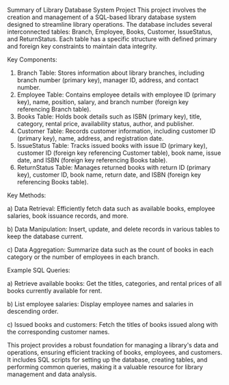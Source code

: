 Summary of Library Database System Project
This project involves the creation and management of a SQL-based library database system designed to streamline library operations. The database includes several interconnected tables: Branch, Employee, Books, Customer, IssueStatus, and ReturnStatus. Each table has a specific structure with defined primary and foreign key constraints to maintain data integrity.

Key Components:
1) Branch Table: Stores information about library branches, including branch number (primary key), manager ID, address, and contact number.
2) Employee Table: Contains employee details with employee ID (primary key), name, position, salary, and branch number (foreign key referencing Branch table).
3) Books Table: Holds book details such as ISBN (primary key), title, category, rental price, availability status, author, and publisher.
4) Customer Table: Records customer information, including customer ID (primary key), name, address, and registration date.
5) IssueStatus Table: Tracks issued books with issue ID (primary key), customer ID (foreign key referencing Customer table), book name, issue date, and ISBN (foreign key referencing Books table).
6) ReturnStatus Table: Manages returned books with return ID (primary key), customer ID, book name, return date, and ISBN (foreign key referencing Books table).

Key Methods:

a) Data Retrieval: Efficiently fetch data such as available books, employee salaries, book issuance records, and more.

b) Data Manipulation: Insert, update, and delete records in various tables to keep the database current.

c) Data Aggregation: Summarize data such as the count of books in each category or the number of employees in each branch.

Example SQL Queries:

a) Retrieve available books: Get the titles, categories, and rental prices of all books currently available for rent.

b) List employee salaries: Display employee names and salaries in descending order.

c) Issued books and customers: Fetch the titles of books issued along with the corresponding customer names.

This project provides a robust foundation for managing a library's data and operations, ensuring efficient tracking of books, employees, and customers. It includes SQL scripts for setting up the database, creating tables, and performing common queries, making it a valuable resource for library management and data analysis.






